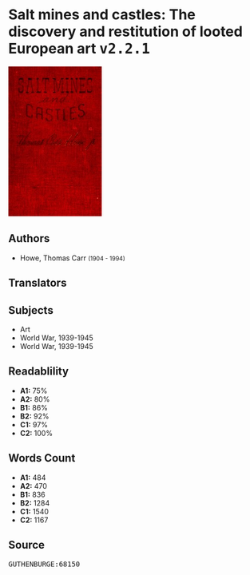 # Salt mines and castles: The discovery and restitution of looted European art <kbd>v2.2.1</kbd>

![](./cover.medium.jpg "")

## Authors


 - Howe, Thomas Carr <small>(1904 - 1994)</small>

## Translators



## Subjects


 - Art
 - World War, 1939-1945
 - World War, 1939-1945

## Readablility


 - **A1:** 75%
 - **A2:** 80%
 - **B1:** 86%
 - **B2:** 92%
 - **C1:** 97%
 - **C2:** 100%

## Words Count


 - **A1:** 484
 - **A2:** 470
 - **B1:** 836
 - **B2:** 1284
 - **C1:** 1540
 - **C2:** 1167

## Source


<kbd>GUTHENBURGE:68150</kbd>
